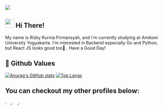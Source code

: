 ![](https://komarev.com/ghpvc/?username=kurnia123&color=blueviolet)

## <img src="https://github.com/TheDudeThatCode/TheDudeThatCode/blob/master/Assets/Hi.gif" width="29px"> Hi There!

My name is Rizky Kurnia Firmansyah, and i'm currently studying at Amikom University Yogyakarta. I'm interested in Backend especially Go and Python, but React JS looks good too👀 .
Have a Good Day!

## 🌱 Github Values

[![Anurag's GitHub stats](https://github-readme-stats.vercel.app/api?username=kurnia123&theme=radical&line_height=40)](https://github.com/anuraghazra/github-readme-stats)
[![Top Langs](https://github-readme-stats.vercel.app/api/top-langs/?username=kurnia123&theme=radical&line_height=20)](https://github.com/anuraghazra/github-readme-stats)

## You can checkout my other profiles below: <br>
<a href="https://www.linkedin.com/in/rizky-kurnia-firmansyah-b64968189/"> <img src="https://img.icons8.com/color/48/000000/linkedin.png" width="3.5%"> </a>
<a href="mailto:rizky.firmansyah@students.amikom.ac.id"> <img src="https://img.icons8.com/color/48/000000/gmail.png" width="3.5%"> </a>
<a href="https://twitter.com/RizkyKurniaFir1"> <img src="https://img.icons8.com/color/48/000000/twitter.png" width="3.5%"> </a>
<!--
**kurnia123/kurnia123** is a ✨ _special_ ✨ repository because its `README.md` (this file) appears on your GitHub profile.

Here are some ideas to get you started:

- 🔭 I’m currently working on ...
- 🌱 I’m currently learning ...
- 👯 I’m looking to collaborate on ...
- 🤔 I’m looking for help with ...
- 💬 Ask me about ...
- 📫 How to reach me: ...
- 😄 Pronouns: ...
- ⚡ Fun fact: ...
-->

